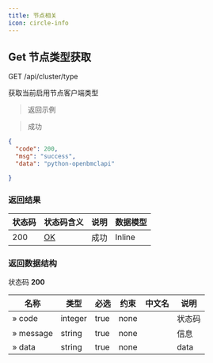 ```yaml
---
title: 节点相关
icon: circle-info
---
```



## Get 节点类型获取

GET /api/cluster/type

获取当前启用节点客户端类型

> 返回示例

> 成功

```json
{
  "code": 200,
  "msg": "success",
  "data": "python-openbmclapi" 

}
```

### 返回结果

| 状态码 | 状态码含义                                              | 说明 | 数据模型 |
| ------ | ------------------------------------------------------- | ---- | -------- |
| 200    | [OK](https://tools.ietf.org/html/rfc7231#section-6.3.1) | 成功 | Inline   |

### 返回数据结构

状态码 **200**

| 名称      | 类型    | 必选 | 约束 | 中文名 | 说明   |
| --------- | ------- | ---- | ---- | ------ | ------ |
| » code    | integer | true | none |        | 状态码 |
| » message | string  | true | none |        | 信息   |
| » data    | string  | true | none |        | data   |

